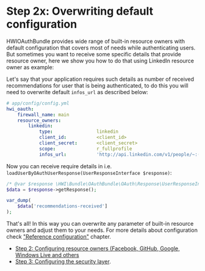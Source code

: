 Step 2x: Overwriting default configuration
==========================================
HWIOAuthBundle provides wide range of built-in resource owners with default configuration
that covers most of needs while authenticating users. But sometimes you want to receive
some specific details that provide resource owner, here we show you how to do that
using LinkedIn resource owner as example:

Let's say that your application requires such details as number of received recommendations
for user that is being authenticated, to do this you will need to overwrite default `infos_url`
as described below:

```yaml
# app/config/config.yml
hwi_oauth:
    firewall_name: main
    resource_owners:
        linkedin:
            type:                linkedin
            client_id:           <client_id>
            client_secret:       <client_secret>
            scope:               r_fullprofile
            infos_url:           'http://api.linkedin.com/v1/people/~:(id,formatted-name,recommendations-received)'
```

Now you can receive require details in i.e. `loadUserByOAuthUserResponse(UserResponseInterface $response)`:

```php
/* @var $response \HWI\Bundle\OAuthBundle\OAuth\Response\UserResponseInterface */
$data = $response->getResponse();

var_dump(
    $data['recommendations-received']
);
```

That's all! In this way you can overwrite any parameter of built-in resource owners
and adjust them to your needs. For more details about configuration check ["Reference configuration"](reference_configuration.md)
chapter.

- [Step 2: Configuring resource owners (Facebook, GitHub, Google, Windows Live and others](2-configuring_resource_owners.md)
- [Step 3: Configuring the security layer](3-configuring_the_security_layer.md).